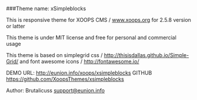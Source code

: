 ###Theme name: xSimpleblocks


This is responsive theme for XOOPS CMS / www.xoops.org for 2.5.8 version or latter


This theme is under MIT license and free for personal and commercial usage


This theme is based on simplegrid css / http://thisisdallas.github.io/Simple-Grid/
and font awesome icons / http://fontawesome.io/


DEMO URL:			http://eunion.info/xoops/xsimpleblocks
GITHUB              https://github.com/XoopsThemes/xsimpleblocks


Author:
Brutalicuss         support@eunion.info